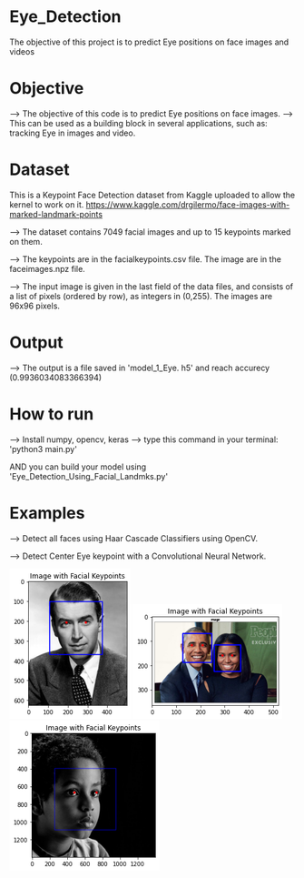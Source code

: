 # Eye_Detection
The objective of this project is to predict Eye positions on face images and videos 

# Objective

--> The objective of this code is to predict Eye positions on face images. 
--> This can be used as a building block in several applications, such as: tracking Eye in images and video.

# Dataset
This is a Keypoint Face Detection dataset from Kaggle uploaded to allow the kernel to work on it.
https://www.kaggle.com/drgilermo/face-images-with-marked-landmark-points

--> The dataset contains 7049 facial images and up to 15 keypoints marked on them.

--> The keypoints are in the facialkeypoints.csv file. The image are in the faceimages.npz file.

--> The input image is given in the last field of the data files, and consists of a list of pixels (ordered by row), as integers in (0,255). The images are 96x96 pixels.


# Output

--> The output is a file saved in 'model_1_Eye. h5' and reach accurecy (0.9936034083366394)


# How to run

--> Install numpy, opencv, keras
--> type this command in your terminal: 'python3 main.py'

AND you can build your model using 'Eye_Detection_Using_Facial_Landmks.py'


# Examples
--> Detect all faces using Haar Cascade Classifiers using OpenCV.

--> Detect Center Eye keypoint with a Convolutional Neural Network.

![alt text](https://github.com/dodo295/Eye_Detection/blob/main/test1.png?raw=true)
![alt text](https://github.com/dodo295/Eye_Detection/blob/main/test2.png?raw=true)
![alt text](https://github.com/dodo295/Eye_Detection/blob/main/test3.png?raw=true)

